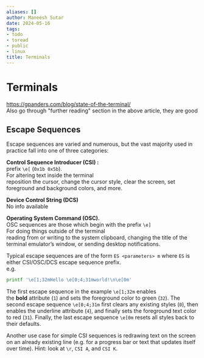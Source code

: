 ```yaml
---
aliases: []
author: Maneesh Sutar
date: 2024-05-16
tags:
- todo
- toread
- public
- linux
title: Terminals
---
```


# Terminals

<https://gpanders.com/blog/state-of-the-terminal/>  
Also go through "further reading" section in the above article, they are good

## Escape Sequences

Escape sequences are varied and numerous, but the vast majority used in practice fall into one of three categories:

**Control Sequence Introducer (CSI) :**  
prefix `\e[` (`0x1b 0x5b`).  
For altering text inside the terminal  
reposition the cursor, change the cursor style, clear the screen, set foreground and background colors, and more.

**Device Control String (DCS)**  
No info available

**Operating System Command (OSC).**  
OSC sequences are those which begin with the prefix `\e]`  
For doing things outside of the terminal  
reading from or writing to the system clipboard, changing the title of the terminal emulator’s window, or sending desktop notifications.

Typical escape sequences are of the form `ES <parameters> m` where `ES` is either CSI/OSC/DCS escape sequence prefix.  
e.g.

````bash
printf '\e[1;32mHello \e[0;4;31mworld!\n\e[0m'
````

The first escape sequence in the example `\e[1;32m` enables the **bold** attribute (`1`) and sets the foreground color to green (`32`). The second escape sequence `\e[0;4;31m` first clears any existing styles (`0`), then enables the underline attribute (`4`), and finally sets the foreground text color to red (`31`). Finally, the last escape sequence `\e[0m` resets all styles back to their defaults.

Another use case for simple CSI sequences is redrawing text on the screen on an already existing line (e.g. for a progress bar or text that updates itself over time). Hint: look at `\r`, `CSI A`, and `CSI K`.
